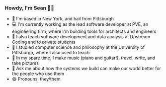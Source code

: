 ### Howdy, I'm Sean :cowboy_hat_face::wave:

- :city_sunrise: I'm based in New York, and hail from Pittsburgh
- :computer: I'm currently working as the lead software developer at PVE, an engineering firm, where I'm building tools for architects and engineers
- :apple: I also teach software development and data analysis at Upstream Coding and to private students
- :school: I studied computer science and philosophy at the University of Pittsburgh, where I also used to teach
- :musical_keyboard: In my spare time, I make music (piano and guitar!), travel, write, and take pictures
- 💬 Ask me about how the systems we build can make our world better for the people who use them
- 😄 Pronouns: they/them
